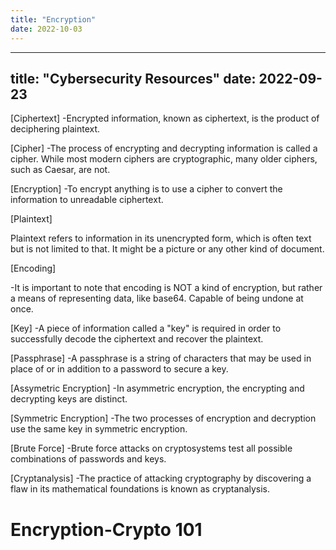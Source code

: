 ```yaml
---
title: "Encryption"
date: 2022-10-03
---
```

---
title: "Cybersecurity Resources"
date: 2022-09-23
---
[Ciphertext]
-Encrypted information, known as ciphertext, is the product of deciphering plaintext.

[Cipher]
-The process of encrypting and decrypting information is called a cipher.
While most modern ciphers are cryptographic, many older ciphers, such as Caesar, are not.

[Encryption]
-To encrypt anything is to use a cipher to convert the information to unreadable ciphertext.

[Plaintext]

Plaintext refers to information in its unencrypted form, which is often text but is not limited to that.
It might be a picture or any other kind of document.

[Encoding]

-It is important to note that encoding is NOT a kind of encryption, but rather a means of representing data, like base64.
Capable of being undone at once.

[Key]
-A piece of information called a "key" is required in order to successfully decode the ciphertext and recover the plaintext.

[Passphrase]
-A passphrase is a string of characters that may be used in place of or in addition to a password to secure a key.

[Assymetric Encryption]
-In asymmetric encryption, the encrypting and decrypting keys are distinct.

[Symmetric Encryption]
-The two processes of encryption and decryption use the same key in symmetric encryption.

[Brute Force]
-Brute force attacks on cryptosystems test all possible combinations of passwords and keys.

[Cryptanalysis]
-The practice of attacking cryptography by discovering a flaw in its mathematical foundations is known as cryptanalysis. 

# Encryption-Crypto 101
